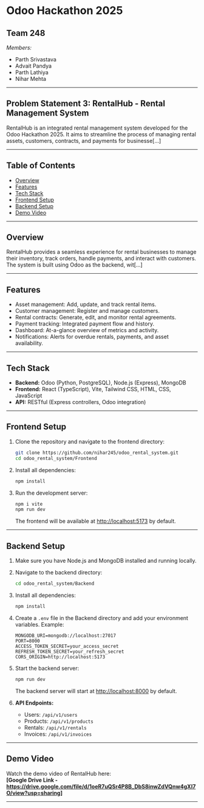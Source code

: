 # Odoo Hackathon 2025

## Team 248

*Members:*
- Parth Srivastava
- Advait Pandya
- Parth Lathiya
- Nihar Mehta

---

## Problem Statement 3: RentalHub - Rental Management System

RentalHub is an integrated rental management system developed for the Odoo Hackathon 2025. It aims to streamline the process of managing rental assets, customers, contracts, and payments for businesse[...]

---

## Table of Contents

- [Overview](#overview)
- [Features](#features)
- [Tech Stack](#tech-stack)
- [Frontend Setup](#frontend-setup)
- [Backend Setup](#backend-setup)
- [Demo Video](#demo-video)  

---

## Overview

RentalHub provides a seamless experience for rental businesses to manage their inventory, track orders, handle payments, and interact with customers. The system is built using Odoo as the backend, wit[...]

---

## Features

- Asset management: Add, update, and track rental items.
- Customer management: Register and manage customers.
- Rental contracts: Generate, edit, and monitor rental agreements.
- Payment tracking: Integrated payment flow and history.
- Dashboard: At-a-glance overview of metrics and activity.
- Notifications: Alerts for overdue rentals, payments, and asset availability.

---

## Tech Stack

- **Backend:** Odoo (Python, PostgreSQL), Node.js (Express), MongoDB
- **Frontend:** React (TypeScript), Vite, Tailwind CSS, HTML, CSS, JavaScript
- **API:** RESTful (Express controllers, Odoo integration)

---

## Frontend Setup

1. Clone the repository and navigate to the frontend directory:

   ```bash
   git clone https://github.com/nihar245/odoo_rental_system.git
   cd odoo_rental_system/Frontend
   ```

2. Install all dependencies:

   ```bash
   npm install
   ```

3. Run the development server:

   ```bash
   npm i vite
   npm run dev
   ```

   The frontend will be available at [http://localhost:5173](http://localhost:5173) by default.

---

## Backend Setup

1. Make sure you have Node.js and MongoDB installed and running locally.

2. Navigate to the backend directory:

   ```bash
   cd odoo_rental_system/Backend
   ```

3. Install all dependencies:

   ```bash
   npm install
   ```

4. Create a `.env` file in the Backend directory and add your environment variables. Example:

   ```env
   MONGODB_URI=mongodb://localhost:27017
   PORT=8000
   ACCESS_TOKEN_SECRET=your_access_secret
   REFRESH_TOKEN_SECRET=your_refresh_secret
   CORS_ORIGIN=http://localhost:5173
   ```

5. Start the backend server:

   ```bash
   npm run dev
   ```

   The backend server will start at [http://localhost:8000](http://localhost:8000) by default.

6. **API Endpoints:**
   - Users: `/api/v1/users`
   - Products: `/api/v1/products`
   - Rentals: `/api/v1/rentals`
   - Invoices: `/api/v1/invoices`

---

## Demo Video

Watch the demo video of RentalHub here:  
**[Google Drive Link - https://drive.google.com/file/d/1oeR7uQSr4P8B_DbS8inwZdVQnw4gXI7O/view?usp=sharing]**  

---
